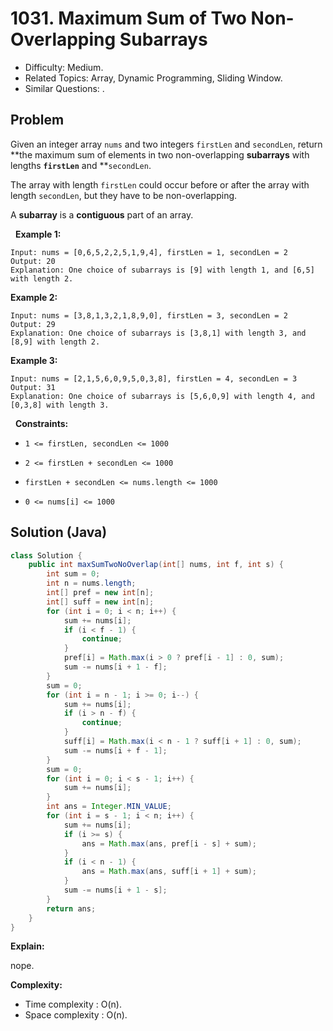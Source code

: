# 1031. Maximum Sum of Two Non-Overlapping Subarrays

- Difficulty: Medium.
- Related Topics: Array, Dynamic Programming, Sliding Window.
- Similar Questions: .

## Problem

Given an integer array ```nums``` and two integers ```firstLen``` and ```secondLen```, return **the maximum sum of elements in two non-overlapping **subarrays** with lengths **```firstLen```** and **```secondLen```.

The array with length ```firstLen``` could occur before or after the array with length ```secondLen```, but they have to be non-overlapping.

A **subarray** is a **contiguous** part of an array.

 
**Example 1:**

```
Input: nums = [0,6,5,2,2,5,1,9,4], firstLen = 1, secondLen = 2
Output: 20
Explanation: One choice of subarrays is [9] with length 1, and [6,5] with length 2.
```

**Example 2:**

```
Input: nums = [3,8,1,3,2,1,8,9,0], firstLen = 3, secondLen = 2
Output: 29
Explanation: One choice of subarrays is [3,8,1] with length 3, and [8,9] with length 2.
```

**Example 3:**

```
Input: nums = [2,1,5,6,0,9,5,0,3,8], firstLen = 4, secondLen = 3
Output: 31
Explanation: One choice of subarrays is [5,6,0,9] with length 4, and [0,3,8] with length 3.
```

 
**Constraints:**


	
- ```1 <= firstLen, secondLen <= 1000```
	
- ```2 <= firstLen + secondLen <= 1000```
	
- ```firstLen + secondLen <= nums.length <= 1000```
	
- ```0 <= nums[i] <= 1000```



## Solution (Java)

```java
class Solution {
    public int maxSumTwoNoOverlap(int[] nums, int f, int s) {
        int sum = 0;
        int n = nums.length;
        int[] pref = new int[n];
        int[] suff = new int[n];
        for (int i = 0; i < n; i++) {
            sum += nums[i];
            if (i < f - 1) {
                continue;
            }
            pref[i] = Math.max(i > 0 ? pref[i - 1] : 0, sum);
            sum -= nums[i + 1 - f];
        }
        sum = 0;
        for (int i = n - 1; i >= 0; i--) {
            sum += nums[i];
            if (i > n - f) {
                continue;
            }
            suff[i] = Math.max(i < n - 1 ? suff[i + 1] : 0, sum);
            sum -= nums[i + f - 1];
        }
        sum = 0;
        for (int i = 0; i < s - 1; i++) {
            sum += nums[i];
        }
        int ans = Integer.MIN_VALUE;
        for (int i = s - 1; i < n; i++) {
            sum += nums[i];
            if (i >= s) {
                ans = Math.max(ans, pref[i - s] + sum);
            }
            if (i < n - 1) {
                ans = Math.max(ans, suff[i + 1] + sum);
            }
            sum -= nums[i + 1 - s];
        }
        return ans;
    }
}
```

**Explain:**

nope.

**Complexity:**

* Time complexity : O(n).
* Space complexity : O(n).
